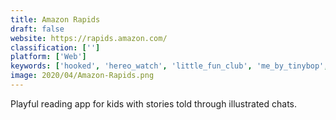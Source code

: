 ```yaml
---
title: Amazon Rapids
draft: false 
website: https://rapids.amazon.com/
classification: ['']
platform: ['Web']
keywords: ['hooked', 'hereo_watch', 'little_fun_club', 'me_by_tinybop', 'my_golden_ticket', 'novel_effect', 'screentime_for_starry_station', 'tales_untold', 'tap_by_wattpad', 'the_watch_kids', 'we_learn_code']
image: 2020/04/Amazon-Rapids.png
---
```

Playful reading app for kids with stories told through illustrated chats.